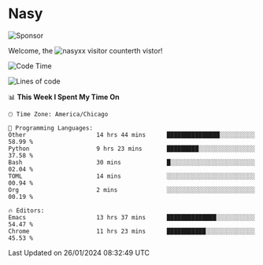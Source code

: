 # Nasy

<!--
<p align="center">
<img height="200" src="https://github-readme-stats.vercel.app/api?username=nasyxx&count_private=true&show_icons=true&theme=dracula&include_all_commits=true"/>
<img height="200" src="https://github-readme-stats.vercel.app/api/top-langs/?username=nasyxx&theme=dracula&hide=html,jupyter+notebook&count_private=true&show_icons=true"/>
</p>

  
----------------
-->

![Sponsor](https://img.shields.io/static/v1.svg?label=Sponsor&message=%E2%9D%A4&logo=GitHub&style=flat&color=pink)
 
Welcome, the ![nasyxx visitor counter](https://count.getloli.com/get/@nasyxx?theme=rule34)th vistor!
 
<!--START_SECTION:waka-->
![Code Time](http://img.shields.io/badge/Code%20Time-4%2C262%20hrs%203%20mins-blue)

![Lines of code](https://img.shields.io/badge/From%20Hello%20World%20I%27ve%20Written-6.3%20million%20lines%20of%20code-blue)

📊 **This Week I Spent My Time On** 

```text
🕑︎ Time Zone: America/Chicago

💬 Programming Languages: 
Other                    14 hrs 44 mins      ███████████████░░░░░░░░░░   58.99 % 
Python                   9 hrs 23 mins       █████████░░░░░░░░░░░░░░░░   37.58 % 
Bash                     30 mins             █░░░░░░░░░░░░░░░░░░░░░░░░   02.04 % 
TOML                     14 mins             ░░░░░░░░░░░░░░░░░░░░░░░░░   00.94 % 
Org                      2 mins              ░░░░░░░░░░░░░░░░░░░░░░░░░   00.19 % 

🔥 Editors: 
Emacs                    13 hrs 37 mins      ██████████████░░░░░░░░░░░   54.47 % 
Chrome                   11 hrs 23 mins      ███████████░░░░░░░░░░░░░░   45.53 % 
```


 Last Updated on 26/01/2024 08:32:49 UTC
<!--END_SECTION:waka-->

<!-- ![visitors](https://visitor-badge.laobi.icu/badge?page_id=nasyxx.nasyxx) -->
